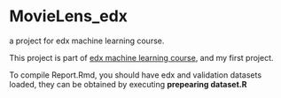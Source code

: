 # MovieLens_edx
a project for edx machine learning course.

This project is part of [edx machine learning course](https://www.edx.org/professional-certificate/harvardx-data-science), and my first project.

To compile Report.Rmd, you should have edx and validation datasets loaded, they can be obtained by executing **prepearing dataset.R**
